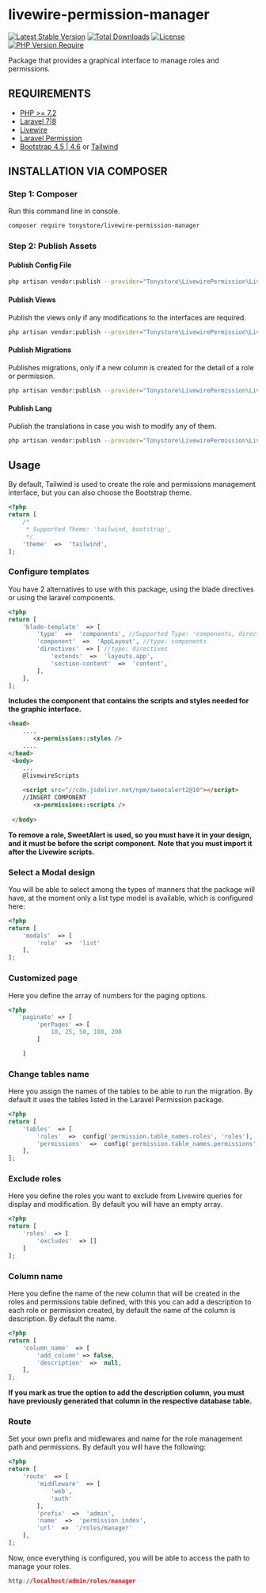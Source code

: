 # livewire-permission-manager

[![Latest Stable Version](http://poser.pugx.org/tonystore/livewire-permission-manager/v)](https://packagist.org/packages/tonystore/livewire-permission-manager)  [![Total Downloads](http://poser.pugx.org/tonystore/livewire-permission-manager/downloads)](https://packagist.org/packages/tonystore/livewire-permission-manager)  [![License](http://poser.pugx.org/tonystore/livewire-permission-manager/license)](https://packagist.org/packages/tonystore/livewire-permission-manager)  [![PHP Version Require](http://poser.pugx.org/tonystore/livewire-permission-manager/require/php)](https://packagist.org/packages/tonystore/livewire-permission)

  

Package that provides a graphical interface to manage roles and permissions.
## REQUIREMENTS

-   [PHP >= 7.2](http://php.net)
-   [Laravel 7|8](https://laravel.com)
-   [Livewire](https://laravel-livewire.com)
-   [Laravel  Permission](https://github.com/spatie/laravel-permission)
- [Bootstrap 4.5 | 4.6](https://getbootstrap.com) or [Tailwind](https://tailwindcss.com) 

## INSTALLATION VIA COMPOSER

### Step 1: Composer

Run this command line in console.
``` bash
composer require tonystore/livewire-permission-manager
```
### Step 2: Publish Assets
#### Publish Config File
``` bash
php artisan vendor:publish --provider="Tonystore\LivewirePermission\LivewirePermissionProvider" --tag=config-permission
``` 
#### Publish Views
Publish the views only if any modifications to the interfaces are required.
``` bash
php artisan vendor:publish --provider="Tonystore\LivewirePermission\LivewirePermissionProvider" --tag=views-permission
``` 

#### Publish Migrations
Publishes migrations, only if a new column is created for the detail of a role or permission.
``` bash
php artisan vendor:publish --provider="Tonystore\LivewirePermission\LivewirePermissionProvider" --tag=migrations-permission
``` 

#### Publish Lang
Publish the translations in case you wish to modify any of them.
``` bash
php artisan vendor:publish --provider="Tonystore\LivewirePermission\LivewirePermissionProvider" --tag=langs-permission
``` 
## Usage
By default, Tailwind is used to create the role and permissions management interface, but you can also choose the Bootstrap theme.

```php
<?php
return [
	/*
	 * Supported Theme: 'tailwind, bootstrap',
	 */
	'theme'  =>  'tailwind',
];
```

### Configure templates
You have 2 alternatives to use with this package, using the blade directives or using the laravel components.
```php
<?php
return [
	'blade-template'  => [
		'type'  =>  'components', //Supported Type: 'components, directives'
		'component'  =>  'AppLayout', //type: components
		'directives'  => [ //type: directives
			'extends'  =>  'layouts.app',
			'section-content'  =>  'content',
		],
	],
];
```
**Includes the component that contains the scripts and styles needed for the graphic interface.**
```html
<head>
    ....
       <x-permissions::styles />
    ....
</head>
 <body> 
    ...
    @livewireScripts
    
    <script src="//cdn.jsdelivr.net/npm/sweetalert2@10"></script>
    //INSERT COMPONENT
       <x-permissions::scripts />
  
 </body>

```
**To remove a role, SweetAlert is used, so you must have it in your design, and it must be before the script component.**
**Note that you must import it after the Livewire scripts.**

### Select a Modal design
You will be able to select among the types of manners that the package will have, at the moment only a list type model is available, which is configured here:

```php
<?php
return [
	'modals'  => [
		'role'  =>  'list'
	],
];
```

### Customized page
Here you define the array of numbers for the paging options.

```php
<?php
   'paginate' => [
        'perPages' => [
            10, 25, 50, 100, 200
        ]

    ]
```

###  Change tables name
Here you assign the names of the tables to be able to run the migration. By default it uses the tables listed in the Laravel Permission package.

```php
<?php
return [
	'tables'  => [
		'roles'  =>  config('permission.table_names.roles', 'roles'),
		'permissions'  =>  config('permission.table_names.permissions', 'permissions'),
	],
];
```

### Exclude roles
Here you define the roles you want to exclude from Livewire queries for display and modification. By default you will have an empty array.
```php
<?php
return [
	'roles'  => [
		'excludes'  => []
	]
];
```
### Column name
Here you define the name of the new column that will be created in the roles and permissions table defined, with this you can add a description to each role or permission created, by default the name of the column is description. By default the name.
```php
<?php
return [
	'column_name'  => [
		'add_column' => false,
		'description'  =>  null,
	],
];
```
**If you mark as true the option to add the description column, you must have previously generated that column in the respective database table.**

### Route
Set your own prefix and midlewares and name for the role management path and permissions. By default you will have the following:

```php
<?php
return [
	'route'  => [
		'middleware'  => [
			'web',
			'auth'
		],
		'prefix'  =>  'admin',
		'name'  =>  'permission.index',
		'url'  =>  '/roles/manager'
	],
];
```
Now, once everything is configured, you will be able to access the path to manage your roles.
```css
http://localhost/admin/roles/manager
```
